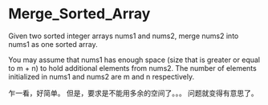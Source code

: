 # Merge_Sorted_Array
Given two sorted integer arrays nums1 and nums2, merge nums2 into nums1 as one sorted array.


You may assume that nums1 has enough space (size that is greater or equal to m + n) to hold additional elements from nums2. The number of elements initialized in nums1 and nums2 are m and n respectively.

乍一看，好简单。 但是，要求是不能用多余的空间了。。。
问题就变得有意思了。
